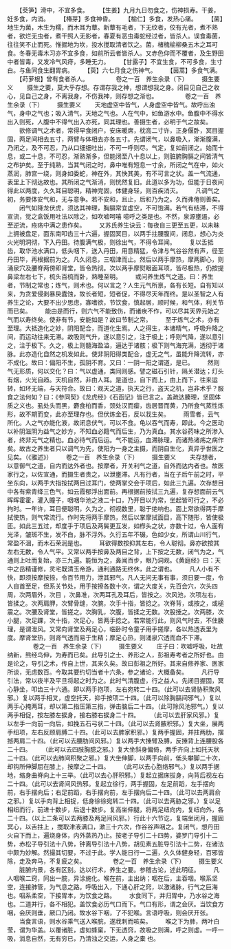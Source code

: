 <!-- { "loadSidebar": true } -->
　　【茭笋】滑中，不宜多食。
　　【生姜】九月九日勿食之，伤神损寿。干姜，妊多食，内消。
　　【椿芽】多食神昏。
　　【榆仁】多食，发热心痛。
　　【菌】地生为菌，木生为糯，而木耳为蕈。新蕈有毛者，下无纹者，佼有光者，煮不熟者，欲烂无虫者，煮干照人无影者，春夏有恶虫毒蛇经过者，皆杀人。误食毒菌，往往笑不止而死。惟掘地为坎，投水搅取清者饮之。菌，楮槐榆柳桑五木之耳可食。冬春无毒木习亦不宜多食，如前所云者皆杀人。又赤色仰而不覆者，及生野田中者皆毒，又发冷气风痔，多睡无力。
　　【甘露子】不宜生食，不可多食，生寸白。与鱼同食生翻胃病。
　　【萸】六七月食之伤神气。
　　【茵蒿】多食气满。
　　【莳萝根】曾有食者杀人。
　　
　　卷之一百　养生余录（下）
　　摄生要义
　　摄生之要，莫大乎存想。存谓存我之神，想谓想我之身。闭目见自己之收心，见自己之身，不离我身，不伤我神，则存想之渐也。
　　
　　卷之一百　养生余录（下）
　　摄生要义
　　天地虚空中皆气，人身虚空中皆气。故呼出浊气，身中之气也；吸入清气，天地之气也。人在气中，如鱼游水中。鱼腹中不得水出入则死，人腹中不得气出入亦死，同其理也。善摄生者，必明于气之故矣。
　　欲修调气之术者，常得早食闭户，安床暖席，枕高二寸许，正身偃卧，冥目握固，两足间相去五寸，两臂与体相去亦各五寸。先谓闭气，以鼻吸入，渐渐腹满，乃闭之，及不可忍，乃从口细细吐出，不可一呼则尽。气定，复如前闭之。始而十息，或二十息，不可忍，渐熟渐多，但能闭至八十息以上，则脏腑胸膈之间皆清气之布护矣。至于纯熟，当其气闭之时，鼻中唯有短息一寸余，所闭之气在中，如火蒸润，肺宫一绕，则身如委蛇，神在外，其快其美，有不可言之状。盖一气流通，表里上下彻达故也。其所闭之气渐消，则恍然复旧。此道以多为功，但能于日夜间得此以两度，久久耳目聪明，精神完固，体健身轻，则百疾消灭。
　　凡调气之初，务要体安气和，无与意争。若不安和，且止，后和乃为之。久而弗倦则善矣。
　　闭气如降龙伏虎，须达其神理，胸膈常宜虚空，不可饱满。若气有结滞，不得宣流，觉之盒饭用吐法以除之，如吹嘘呵嘻 噫呼之类是也。不然，泉源壅遏，必至逆流，疮疡中满之患作矣。
　　又苏氏养生诀云：每夜自三更至五更，以未昧上拥被盘足，面东南叩齿三十六遍，握固冥目，以两手拄腰腹间，闭息，想心为炎火光明洞彻，下入丹田。待腹满气极，则徐出气，不得令耳闻。
　　复以舌抵齿，取华池水满口，低头咽下，送入丹田，用意精猛，令津与气谷谷然有声，径至丹田毕，再根据前为之。凡久闭息，三咽津而止。然后以两手摩热，摩两脚心，则涌泉穴及腰脊两傍即肾堂，皆令热彻。次以两手摩熨眼面耳项，皆尽极热，仍按提鼻梁左右七下，梳头百梳而卧，熟睡至明。
　　或问养生炼气之道。曰：养生者，节制之常也；炼气，则术也。何以言之？人生元气所禀，各有长短。自有知以来，为贪爱侵剥暴戾蠹蚀，故长者短，短者促，不得尽天年而终。是以圣智之人有养生之论，大要不出少思虑，寡嗜欲，节饮食，慎起居，顺时候，和气体，利关节而已矣。
　　能由是而行，则六气不能致伤，而诸疾不作，可以尽其天界元始之气而以寿终矣。使非有节，安能如是？故曰节制之常。
　　至于炼气之术，亦有至理。大抵造化之妙，阴阳配合，而道化生焉。人之得生，本诸精气，呼吸升降之间，而运动往来无滞。故吸则气升，遂以意引之，注于极上；呼则气降，遂以意引之，注于极下。久之，极上则髓海盈溢，遍达于诸骸；极下则气海充满，透彻于诸脉。此亦造化自然之机发如此。使非阴阳得类配合，虚无之气，虽能升降流转，亦不成化。故曰：偏阳不生，孤阴不育。又曰：一阴一阳之谓道，是已。
　　然则气无形质，何以交化？曰：气以虚通，类同则感。譬之磁石引针，隔关潜达；灯头有烟，火光自趋。天机自然，非由人耳。是道也，自下而上，由上而下，往来运转，如环无端，与天符合。故曰：观天之道，执天之行，盗天之机，岂非术乎？服食之法何如？曰：《参同契》《龙虎经》《石函记》皆已言之。盖疏达腠理，坚固体质之义也。虱处头而黑，麝食柏而香，颈处汉而瘿，齿居晋而黄，乃所食气蒸性炼形，故不期而变，此亦至理存也。但伏炼金石，反以戕生矣。
　　雨雪者，云气所化。人之气亦能化液，故闭息伏气，可以不食。龟以吞气而寿，即此。今之医动以补阴滋阴为益气之妙方，不知血必籍气而后生，乃为真血。其水谷药味之所渗入者，终非元气之精也。血必待气而后运。气不能运，血滞脉理，而诸热诸疡之病作矣。故古之养生者只以调气为先，使阳为一身之主摄，而阴自生化，真异乎世医之见矣。（《雅述》）
　　卷之一百　养生余录（下）
　　摄生要义
　　夫存想者，以意御气之道，自内而达外者也。按摩者，开关利气之道，自外而达内者也。故医家行之，以佐宣通，而摄生者贵之，以泄壅滞。凡有行者，当在子后午前之时，平坐东向，以两手大指按拭两目过耳门，使两掌交会于项后，如此三九遍。次存想目中各有紫青绛三色气，如云霞郁浮出面前。再根据前按拭三九遍，复存想面前云气晖晖霍霍，灌入瞳子，咽咽华池之液二十口，乃开目以为常，坐起皆可行之，不必拘时。一年许，耳目便聪明，久为之，彻视数里，聪于绝响也。面上常欲得两手摩拭使热，则气常流行。作时先将两手摩热，然后以掌摩拭面目，高下随形，皆使极匝。如此三五过，却度手于项后及两鬓更互发，如栉头之状，亦数十过，令人面有光泽，皱斑不生，发不白，脉不浮外。久行五年不辍，色如少女，所谓山川行气，常盈不涸，而木石荣润是也。
　　耳欲得数按抑其左右，令人聪彻。鼻亦欲按其左右无数，令人气平。又常以两手按鼻及两目之背，上下按之无数，闭气为之，气通则上吐而复始，亦三九遍。能恒为之，鼻闻百步，眼乃洞观。《黄庭经》曰：天中之岳精谨修，灵宅既清玉帝游，通利通路无终休，此之谓也。
　　凡人小有不快，即须按摩按捺，令百节用力，泄其邪气。凡人无问无事有事，须日要一度，令人自首至足，但系关节处，用手按擦各数十次，谓之大度关，先百会穴，次头四周，次两眉外，次目 ，次鼻准，次两耳孔及耳后，皆按之。次风池，次项左右，皆揉之。次两肩胛，次臂骨缝，次腕，次手十指，皆捻之。次脊背，或按之，或槌震之。次腰及肾堂，皆搓之。次胸乳，次腹，皆揉之无数。次股捶之。次两膝，次小腿，次足踝，次十指，次足心，皆两手捻之。若常能行此，则风气时去，不住腠理，是谓泄风。又常向肾堂及两足心，临卧时令童子用手搓摩，各以热透表里为度。摩肾堂热，则肾气透而易于生精；摩足心热，则涌泉穴透而血不下滞。
　　
　　卷之一百　养生余录（下）
　　摄生要义
　　庄子曰：吹嘘呼吸，吐故纳新，熊经鸟伸，为寿而已矣。此导引之士、养形之人，彭祖寿考者之所好也。由是论之，导引之术，传自上世，其来久矣。故曰彭祖之所好。其来自修养家、医家所谈，无虑数百。今取其要约切当者十六条，参之诸论，大概备矣。
　　凡行导引法，常以夜半及平旦将起之时为之。此时气清腹虚，行之益人。先闭目握固，冥心静坐，叩齿三十六通。即以两手抱项，左右宛转二十四。（此可以去肾胁积聚风邪。）复以两手相叉，虚空托天，抑手按项二十四。（此可以除胸膈间邪气。）复以两手心掩两耳，却以第二指压第三指，弹击脑后二十四。（此可除风池邪气。）复以两手相促，按左膝左捩身，接右膝右捩身二十四。
　　（此可以去肝家风邪。）复以左手一向前一向后，如挽五石弓状二十四。（此可以去肾腋积邪。）复大坐，展两手纽项，左右反顾肩膊二十四。（此可以去脾家积邪。）复两手握固，并拄两肋，摆撼两肩二十四。（此可以去腰肋间风邪。）复以两手大捶臂及膊，反捶背上连腰股各二十四。
　　（此可以去四肢胸臆之邪。）复大坐斜身偏倚，两手齐向上如托天状二十四。（此可以去肺间积聚之邪。）复大坐伸脚，以两手向前，低头攀脚二十次，却钩所伸脚屈在膝上，按摩之二十四。
　　（此可以去心胞络邪气。）复以两手据地，缩身曲脊向上十三举。（此可以去心肝积邪。）复起立据床拔身，向背后视左右二十四。（此可以去肾间风热邪。复起立徐行，两手握固，左足前蹈，左手摆向前，右手摆向后；右足前蹈，右手摆向前，左手摆向后二十四。（此可以去两肩俞之邪。）复以手向背上相捉，低身徐徐宛转二十四。（此可以去两胁之邪。）复以足相纽而行，前进十数步，后退十数步。复高坐伸腿，将两足纽向内，复纽向外，各二十四。（以上二条可以去两膝及两足间风邪。）行此十六节讫，复端坐闭月，握固冥心，以舌拄上 ，搅取津液满口，漱三十六次，作谷谷声咽之。复闭气，想丹田火自下而上，遍烧身体，内外蒸热乃止。按老子导引二十四势，婆罗门导引十二势，赤松子导引法十八势，钟离导引法十八势，胡见素五脏导引法十二势，在诸法中颇为妙解。然撮其切要，不过于此。学人能日行一二遍，久久体健身轻，百邪皆除，走及奔马，不复疲之矣。
　　
　　卷之一百　养生余录（下）
　　摄生要义
　　脏腑内景，各有区别。达以行术，养生之要。参稽古论，述此明征。
　　凡人咽喉二窍，同出一脘，异涂施化。喉在前，主出纳；咽在后，主吞咽。喉系坚空，连接肺管，为气息之路。呼吸出入，下通心肝之窍，以激诸脉，行气之巨海也。咽系柔空，下接胃本，为饮食之路。
　　水食同下，并归胃中，乃水谷之海也。二道并行，各不相犯。盖饮食必历气口而下。气口有形，谓之会厌。当饮食方咽，会厌则垂，厥口乃闭。故水谷下咽，了不犯喉。言语呼吸，则会厌开张。
　　当食言语，则水谷乘气送入喉脘，遂戕刺而咳矣。
　　喉之下为肺，两叶白莹，谓为华盖。以覆诸脏，虚如蜂窠，下无透窍，故吸之则满，呼之则虚。一呼一吸，消息自然，无有穷已，乃清浊之交运，人身之橐 也。
